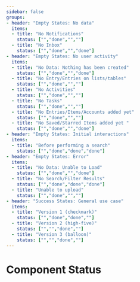 ```yaml
---
sidebar: false
groups:
- header: "Empty States: No data"
  items:
  - title: "No Notifications"
    status: ["","done","",""]
  - title: "No Inbox"
    status: ["","done","","done"]
- header: "Empty States: No user activity"
  items:
  - title: "No Data: Nothing has been created"
    status: ["","done","","done"]
  - title: "No Entry/Entries on lists/tables"
    status: ["","done","",""]
  - title: "No Activities"
    status: ["","done","",""]
  - title: "No Tasks"
    status: ["","done","",""]
  - title: "No Entries/Items/Accounts added yet"
    status: ["","done","",""]
  - title: "No Saved/Starred Items added yet "
    status: ["","done","","done"]
- header: "Empty States: Initial interactions"
  items:
  - title: "Before performing a search"
    status: ["","done","done","done"]
- header: "Empty States: Error"
  items:
  - title: "No Data: Unable to Load"
    status: ["","done","","done"]
  - title: "No Search/Filter Results"
    status: ["","done","done","done"]
  - title: "Unable to upload"
    status: ["","done","",""]
- header: "Success States: General use case"
  items:
  - title: "Version 1 (checkmark)"
    status: ["","done","done",""]
  - title: "Version 2 (high-five)"
    status: ["","","done",""]
  - title: "Version 3 (balloon)"
    status: ["","","done",""]
---
```


# Component Status

<StatusTable :groups="$page.frontmatter.groups" />

